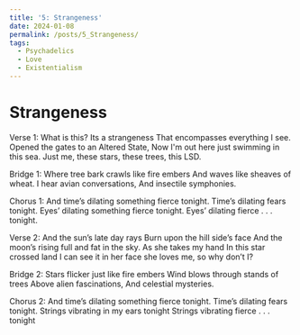 ```yaml
---
title: '5: Strangeness'
date: 2024-01-08
permalink: /posts/5_Strangeness/
tags:
  - Psychadelics
  - Love
  - Existentialism
---
```


Strangeness
======

Verse 1:
  What is this? Its a strangeness
  That encompasses everything I see.
  Opened the gates to an Altered State,
  Now I'm out here just swimming in this sea.
  Just me, these stars, these trees, this LSD.

Bridge 1:
  Where tree bark crawls like fire embers
  And waves like sheaves of wheat.
  I hear avian conversations, 
  And insectile symphonies.

Chorus 1:
  And time’s dilating something fierce tonight. 
  Time’s dilating fears tonight.
  Eyes’ dilating something fierce tonight. 
  Eyes’ dilating fierce . . . tonight.

Verse 2:
  And the sun’s late day rays Burn upon the hill side’s face
  And the moon’s rising full and fat in the sky.
  As she takes my hand In this star crossed land
  I can see it in her face she loves me, so why don’t I?

Bridge 2:
  Stars flicker just like fire embers
  Wind blows through stands of trees
  Above alien fascinations,
  And celestial mysteries.

Chorus 2:
  And time’s dilating something fierce tonight. 
  Time’s dilating fears tonight.
  Strings vibrating in my ears tonight
  Strings vibrating fierce . . . tonight

